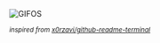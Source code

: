 <div align="justify">
<picture>
    <source media="(prefers-color-scheme: dark)" srcset="https://i.ibb.co/gL8MBbD8/output-gif.gif">
    <source media="(prefers-color-scheme: light)" srcset="https://i.ibb.co/gL8MBbD8/output-gif.gif">
    <img alt="GIFOS" src="https://i.ibb.co/gL8MBbD8/output-gif.gif">
</picture>

<sub><i>inspired from [x0rzavi/github-readme-terminal](https://github.com/x0rzavi/github-readme-terminal)</i></sub>

</div>

<!-- Image deletion URL: https://ibb.co/ksTgWVhT/b05666d73e30ed481e7b6fcf350260f8 -->